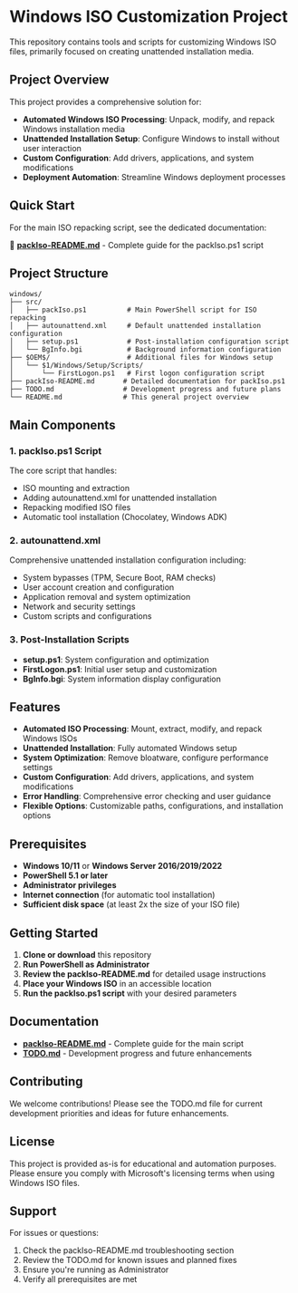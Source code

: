 # Windows ISO Customization Project

This repository contains tools and scripts for customizing Windows ISO files, primarily focused on creating unattended installation media.

## Project Overview

This project provides a comprehensive solution for:
- **Automated Windows ISO Processing**: Unpack, modify, and repack Windows installation media
- **Unattended Installation Setup**: Configure Windows to install without user interaction
- **Custom Configuration**: Add drivers, applications, and system modifications
- **Deployment Automation**: Streamline Windows deployment processes

## Quick Start

For the main ISO repacking script, see the dedicated documentation:

📖 **[packIso-README.md](packIso-README.md)** - Complete guide for the packIso.ps1 script

## Project Structure

```
windows/
├── src/
│   ├── packIso.ps1          # Main PowerShell script for ISO repacking
│   ├── autounattend.xml     # Default unattended installation configuration
│   ├── setup.ps1            # Post-installation configuration script
│   └── BgInfo.bgi           # Background information configuration
├── $OEM$/                   # Additional files for Windows setup
│   └── $1/Windows/Setup/Scripts/
│       └── FirstLogon.ps1   # First logon configuration script
├── packIso-README.md       # Detailed documentation for packIso.ps1
├── TODO.md                 # Development progress and future plans
└── README.md               # This general project overview
```

## Main Components

### 1. packIso.ps1 Script
The core script that handles:
- ISO mounting and extraction
- Adding autounattend.xml for unattended installation
- Repacking modified ISO files
- Automatic tool installation (Chocolatey, Windows ADK)

### 2. autounattend.xml
Comprehensive unattended installation configuration including:
- System bypasses (TPM, Secure Boot, RAM checks)
- User account creation and configuration
- Application removal and system optimization
- Network and security settings
- Custom scripts and configurations

### 3. Post-Installation Scripts
- **setup.ps1**: System configuration and optimization
- **FirstLogon.ps1**: Initial user setup and customization
- **BgInfo.bgi**: System information display configuration

## Features

- **Automated ISO Processing**: Mount, extract, modify, and repack Windows ISOs
- **Unattended Installation**: Fully automated Windows setup
- **System Optimization**: Remove bloatware, configure performance settings
- **Custom Configuration**: Add drivers, applications, and system modifications
- **Error Handling**: Comprehensive error checking and user guidance
- **Flexible Options**: Customizable paths, configurations, and installation options

## Prerequisites

- **Windows 10/11** or **Windows Server 2016/2019/2022**
- **PowerShell 5.1 or later**
- **Administrator privileges**
- **Internet connection** (for automatic tool installation)
- **Sufficient disk space** (at least 2x the size of your ISO file)

## Getting Started

1. **Clone or download** this repository
2. **Run PowerShell as Administrator**
3. **Review the packIso-README.md** for detailed usage instructions
4. **Place your Windows ISO** in an accessible location
5. **Run the packIso.ps1 script** with your desired parameters

## Documentation

- **[packIso-README.md](packIso-README.md)** - Complete guide for the main script
- **[TODO.md](TODO.md)** - Development progress and future enhancements

## Contributing

We welcome contributions! Please see the TODO.md file for current development priorities and ideas for future enhancements.

## License

This project is provided as-is for educational and automation purposes. Please ensure you comply with Microsoft's licensing terms when using Windows ISO files.

## Support

For issues or questions:
1. Check the packIso-README.md troubleshooting section
2. Review the TODO.md for known issues and planned fixes
3. Ensure you're running as Administrator
4. Verify all prerequisites are met